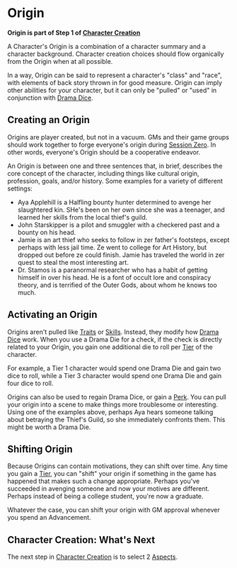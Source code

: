 # Origin

**Origin is part of Step 1 of [Character Creation](CCSummary.md)**

A Character's Origin is a combination of a character summary and a character background. Character creation choices should flow organically from the Origin when at all possible.

In a way, Origin can be said to represent a character's "class" and "race", with elements of back story thrown in for good measure. Origin can imply other abilities for your character, but it can only be "pulled" or "used" in conjunction with [Drama Dice](DramaDice.md).

## Creating an Origin

Origins are player created, but not in a vacuum. GMs and their game groups should work together to forge everyone's origin during [Session Zero](SessionZero.md). In other words, everyone's Origin should be a cooperative endeavor.

An Origin is between one and three sentences that, in brief, describes the core concept of the character, including things like cultural origin, profession, goals, and/or history. Some examples for a variety of different settings:

- Aya Applehill is a Halfling bounty hunter determined to avenge her slaughtered kin. SHe's been on her own since she was a teenager, and learned her skills from the local thief's guild.
- John Starskipper is a pilot and smuggler with a checkered past and a bounty on his head.
- Jamie is an art thief who seeks to follow in zer father's footsteps, except perhaps with less jail time. Ze went to college for Art History, but dropped out before ze could finish. Jamie has traveled the world in zer quest to steal the most interesting art.
- Dr. Stamos is a paranormal researcher who has a habit of getting himself in over his head. He is a font of occult lore and conspiracy theory, and is terrified of the Outer Gods, about whom he knows too much.

## Activating an Origin

Origins aren't pulled like [Traits](Traits.md) or [Skills](Skills.md). Instead, they modify how [Drama Dice](DramaDice.md) work. When you use a Drama Die for a check, if the check is directly related to your Origin, you gain one additional die to roll per [Tier](Advancement.md) of the character.

For example, a Tier 1 character would spend one Drama Die and gain two dice to roll, while a Tier 3 character would spend one Drama Die and gain four dice to roll.

Origins can also be used to regain Drama Dice, or gain a [Perk](MarksPerks.md). You can pull your origin into a scene to make things more troublesome or interesting. Using one of the examples above, perhaps Aya hears someone talking about betraying the Thief's Guild, so she immediately confronts them. This might be worth a Drama Die.

## Shifting Origin

Because Origins can contain motivations, they can shift over time. Any time you gain a [Tier](Advancement.md), you can "shift" your origin if something in the game has happened that makes such a change appropriate. Perhaps you've succeeded in avenging someone and now your motives are different. Perhaps instead of being a college student, you're now a graduate.

Whatever the case, you can shift your origin with GM approval whenever you spend an Advancement.

## Character Creation: What's Next

The next step in [Character Creation](CCSummary.md) is to select 2 [Aspects](Aspects.md).
